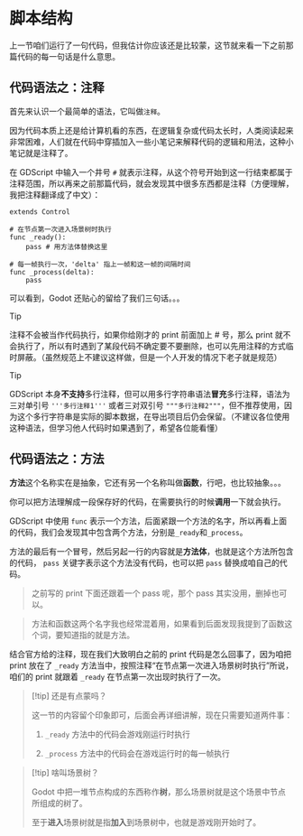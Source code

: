 # 脚本结构

上一节咱们运行了一句代码，但我估计你应该还是比较蒙，这节就来看一下之前那篇代码的每一句话是什么意思。

## 代码语法之：注释

首先来认识一个最简单的语法，它叫做`注释`。

因为代码本质上还是给计算机看的东西，在逻辑复杂或代码太长时，人类阅读起来非常困难，人们就在代码中穿插加入一些小笔记来解释代码的逻辑和用法，这种小笔记就是注释了。

在 GDScript 中输入一个井号 `#` 就表示注释，从这个符号开始到这一行结束都属于注释范围，所以再来之前那篇代码，就会发现其中很多东西都是注释（方便理解，我把注释翻译成了中文）：

```gdscript
extends Control

# 在节点第一次进入场景树时执行
func _ready():
	pass # 用方法体替换这里

# 每一帧执行一次，'delta' 指上一帧和这一帧的间隔时间
func _process(delta):
	pass
```

可以看到，Godot 还贴心的留给了我们三句话。。。

> [!tip]
>
> 注释不会被当作代码执行，如果你给刚才的 print 前面加上 # 号，那么 print 就不会执行了，所以有时遇到了某段代码不确定要不要删除，也可以先用注释的方式临时屏蔽。（虽然规范上不建议这样做，但是一个人开发的情况下老子就是规范）

> [!tip]
>
> GDScript 本身**不支持**多行注释，但可以用多行字符串语法**冒充**多行注释，语法为三对单引号 `'''多行注释1'''` 或者三对双引号 `"""多行注释2"""`，但不推荐使用，因为这个多行字符串是实际的脚本数据，在导出项目后仍会保留。（不建议各位使用这种语法，但学习他人代码时如果遇到了，希望各位能看懂）

## 代码语法之：方法

**方法**这个名称实在是抽象，它还有另一个名称叫做**函数**，行吧，也比较抽象。。。

你可以把方法理解成一段保存好的代码，在需要执行的时候**调用**一下就会执行。

GDScript 中使用 `func` 表示一个方法，后面紧跟一个方法的名字，所以再看上面的代码，我们会发现其中包含两个方法，分别是`_ready`和`_process`。

方法的最后有一个冒号，然后另起一行的内容就是**方法体**，也就是这个方法所包含的代码， `pass` 关键字表示这个方法没有代码，也可以把 `pass` 替换成咱自己的代码。

> 之前写的 print 下面还跟着一个 pass 呢，那个 pass 其实没用，删掉也可以。

> 方法和函数这两个名字我也经常混着用，如果看到后面发现我提到了函数这个词，要知道指的就是方法。

结合官方给的注释，现在我们大致明白之前的 print 代码是怎么回事了，因为咱把 print 放在了 `_ready` 方法当中，按照注释“在节点第一次进入场景树时执行”所说，咱们的 print 就跟着 `_ready` 在节点第一次出现时执行了一次。

> [!tip] 还是有点蒙吗？
>
> 这一节的内容留个印象即可，后面会再详细讲解，现在只需要知道两件事：
>
> 1. `_ready` 方法中的代码会游戏刚运行时执行
>
> 2. `_process` 方法中的代码会在游戏运行时的每一帧执行

> [!tip] 啥叫场景树？
>
> Godot 中把一堆节点构成的东西称作**树**，那么场景树就是这个场景中节点所组成的树了。
>
> 至于**进入**场景树就是指**加入**到场景树中，也就是游戏刚开始时了。
